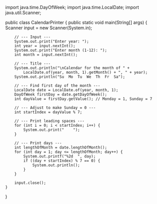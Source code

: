 import java.time.DayOfWeek;
import java.time.LocalDate;
import java.util.Scanner;

public class CalendarPrinter {
    public static void main(String[] args) {
        Scanner input = new Scanner(System.in);

        // --- Input ---
        System.out.print("Enter year: ");
        int year = input.nextInt();
        System.out.print("Enter month (1-12): ");
        int month = input.nextInt();

        // --- Title ---
        System.out.println("\nCalendar for the month of " + 
            LocalDate.of(year, month, 1).getMonth() + ", " + year);
        System.out.println("Su  Mo  Tu  We  Th  Fr  Sa");

        // --- Find first day of the month ---
        LocalDate date = LocalDate.of(year, month, 1);
        DayOfWeek firstDay = date.getDayOfWeek();
        int dayValue = firstDay.getValue(); // Monday = 1, Sunday = 7

        // --- Adjust to make Sunday = 0 ---
        int startIndex = dayValue % 7;

        // --- Print leading spaces ---
        for (int i = 0; i < startIndex; i++) {
            System.out.print("    ");
        }

        // --- Print days ---
        int lengthOfMonth = date.lengthOfMonth();
        for (int day = 1; day <= lengthOfMonth; day++) {
            System.out.printf("%2d  ", day);
            if ((day + startIndex) % 7 == 0) {
                System.out.println();
            }
        }

        input.close();
    }
}
